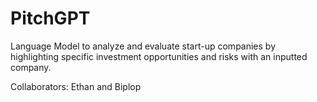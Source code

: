 # PitchGPT
Language Model to analyze and evaluate start-up companies by highlighting specific investment opportunities and risks with an inputted company. 

Collaborators: Ethan and Biplop

